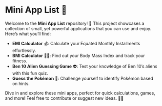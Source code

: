 # Mini App List 🌟

Welcome to the **Mini App List** repository! 🎉 This project showcases a collection of small, yet powerful applications that you can use and enjoy. Here’s what you’ll find:

- **EMI Calculator** 💰: Calculate your Equated Monthly Installments effortlessly.
- **BMI Calculator** 🏋️‍♂️: Find out your Body Mass Index and track your fitness.
- **Ben 10 Alien Guessing Game** 👽: Test your knowledge of Ben 10’s aliens with this fun quiz.
- **Guess the Pokémon** 🐾: Challenge yourself to identify Pokémon based on hints.

Dive in and explore these mini apps, perfect for quick calculations, games, and more! Feel free to contribute or suggest new ideas. 🌟🚀
